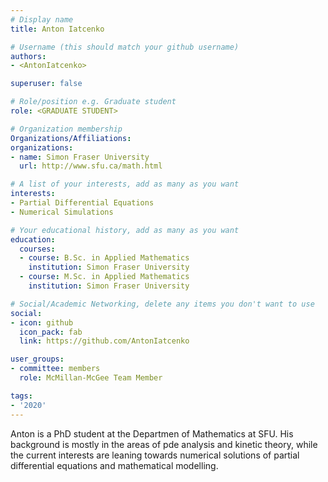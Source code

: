 ```yaml
---
# Display name
title: Anton Iatcenko

# Username (this should match your github username)
authors:
- <AntonIatcenko>

superuser: false

# Role/position e.g. Graduate student
role: <GRADUATE STUDENT>

# Organization membership
Organizations/Affiliations:
organizations:
- name: Simon Fraser University 
  url: http://www.sfu.ca/math.html

# A list of your interests, add as many as you want
interests:
- Partial Differential Equations
- Numerical Simulations

# Your educational history, add as many as you want
education:
  courses:
  - course: B.Sc. in Applied Mathematics
    institution: Simon Fraser University 
  - course: M.Sc. in Applied Mathematics
    institution: Simon Fraser University 

# Social/Academic Networking, delete any items you don't want to use
social:
- icon: github
  icon_pack: fab
  link: https://github.com/AntonIatcenko

user_groups:
- committee: members
  role: McMillan-McGee Team Member

tags:
- '2020'
---
```

Anton is a PhD student at the Departmen of Mathematics at SFU. His background is mostly in the areas of pde analysis and kinetic theory, while the current 
interests are leaning towards numerical solutions of partial differential equations and mathematical modelling. 
